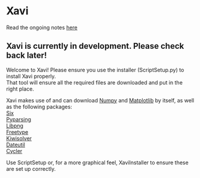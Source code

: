 # Xavi
Read the ongoing notes [here](http://bit.do/xavinotes)

## Xavi is currently in development. Please check back later!

Welcome to Xavi!
Please ensure you use the installer (ScriptSetup.py) to install Xavi properly.  
That tool will ensure all the required files are downloaded and put in the right place.  

Xavi makes use of and can download [Numpy](https://www.numpy.org/) and [Matplotlib](https://matplotlib.org/) by itself, as well as the following packages:  
[Six](https://pypi.org/project/six/#files)  
[Pyparsing](https://pypi.org/project/pyparsing/)  
[Libpng](http://www.libpng.org/pub/png/libpng.html)  
[Freetype](https://www.freetype.org/)  
[Kiwisolver](https://pypi.org/project/kiwisolver/)  
[Dateutil](https://pypi.org/project/python-dateutil/)  
[Cycler](https://pypi.org/project/Cycler/)  

Use ScriptSetup or, for a more graphical feel, XaviInstaller to ensure these are set up correctly.
